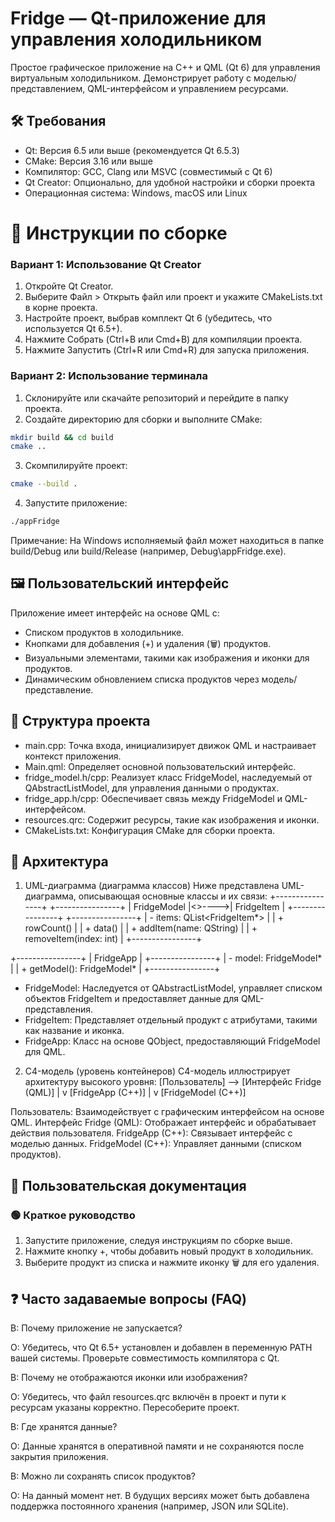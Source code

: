 # Fridge — Qt-приложение для управления холодильником
Простое графическое приложение на C++ и QML (Qt 6) для управления виртуальным холодильником. Демонстрирует работу с моделью/представлением, QML-интерфейсом и управлением ресурсами.
## 🛠️ Требования

- Qt: Версия 6.5 или выше (рекомендуется Qt 6.5.3)
- CMake: Версия 3.16 или выше
- Компилятор: GCC, Clang или MSVC (совместимый с Qt 6)
- Qt Creator: Опционально, для удобной настройки и сборки проекта
- Операционная система: Windows, macOS или Linux

# 🔧 Инструкции по сборке
### Вариант 1: Использование Qt Creator

1. Откройте Qt Creator.
2. Выберите Файл > Открыть файл или проект и укажите CMakeLists.txt в корне проекта.
3. Настройте проект, выбрав комплект Qt 6 (убедитесь, что используется Qt 6.5+).
4. Нажмите Собрать (Ctrl+B или Cmd+B) для компиляции проекта.
5. Нажмите Запустить (Ctrl+R или Cmd+R) для запуска приложения.

### Вариант 2: Использование терминала

1. Склонируйте или скачайте репозиторий и перейдите в папку проекта.
2. Создайте директорию для сборки и выполните CMake:
```bash
mkdir build && cd build
cmake ..
```
3. Скомпилируйте проект:
```bash
cmake --build .
```
4. Запустите приложение:
```bash
./appFridge
```

Примечание: На Windows исполняемый файл может находиться в папке build/Debug или build/Release (например, Debug\appFridge.exe).


## 🖼️ Пользовательский интерфейс
Приложение имеет интерфейс на основе QML с:
- Списком продуктов в холодильнике.
- Кнопками для добавления (+) и удаления (🗑) продуктов.
- Визуальными элементами, такими как изображения и иконки для продуктов.
- Динамическим обновлением списка продуктов через модель/представление.

## 📁 Структура проекта
- main.cpp: Точка входа, инициализирует движок QML и настраивает контекст приложения.
- Main.qml: Определяет основной пользовательский интерфейс.
- fridge_model.h/cpp: Реализует класс FridgeModel, наследуемый от QAbstractListModel, для управления данными о продуктах.
- fridge_app.h/cpp: Обеспечивает связь между FridgeModel и QML-интерфейсом.
- resources.qrc: Содержит ресурсы, такие как изображения и иконки.
- CMakeLists.txt: Конфигурация CMake для сборки проекта.

## 🧱 Архитектура
1. UML-диаграмма (диаграмма классов)
Ниже представлена UML-диаграмма, описывающая основные классы и их связи:
+----------------+       +----------------+
|   FridgeModel  |<>---->|   FridgeItem   |
+----------------+       +----------------+
| - items: QList<FridgeItem*>            |
| + rowCount()                           |
| + data()                               |
| + addItem(name: QString)               |
| + removeItem(index: int)               |
+----------------+

+----------------+
|   FridgeApp    |
+----------------+
| - model: FridgeModel* |
| + getModel(): FridgeModel* |
+----------------+


- FridgeModel: Наследуется от QAbstractListModel, управляет списком объектов FridgeItem и предоставляет данные для QML-представления.
- FridgeItem: Представляет отдельный продукт с атрибутами, такими как название и иконка.
- FridgeApp: Класс на основе QObject, предоставляющий FridgeModel для QML.

2. C4-модель (уровень контейнеров)
C4-модель иллюстрирует архитектуру высокого уровня:
[Пользователь] --> [Интерфейс Fridge (QML)]
                        |
                        v
                [FridgeApp (C++)]
                        |
                        v
                [FridgeModel (C++)]


Пользователь: Взаимодействует с графическим интерфейсом на основе QML.
Интерфейс Fridge (QML): Отображает интерфейс и обрабатывает действия пользователя.
FridgeApp (C++): Связывает интерфейс с моделью данных.
FridgeModel (C++): Управляет данными (списком продуктов).

## 📘 Пользовательская документация
### 🟢 Краткое руководство
1. Запустите приложение, следуя инструкциям по сборке выше.
2. Нажмите кнопку +, чтобы добавить новый продукт в холодильник.
3. Выберите продукт из списка и нажмите иконку 🗑 для его удаления.

## ❓ Часто задаваемые вопросы (FAQ)

В: Почему приложение не запускается?

О: Убедитесь, что Qt 6.5+ установлен и добавлен в переменную PATH вашей системы. Проверьте совместимость компилятора с Qt.

В: Почему не отображаются иконки или изображения?

О: Убедитесь, что файл resources.qrc включён в проект и пути к ресурсам указаны корректно. Пересоберите проект.

В: Где хранятся данные?

О: Данные хранятся в оперативной памяти и не сохраняются после закрытия приложения.

В: Можно ли сохранять список продуктов?

О: На данный момент нет. В будущих версиях может быть добавлена поддержка постоянного хранения (например, JSON или SQLite).


